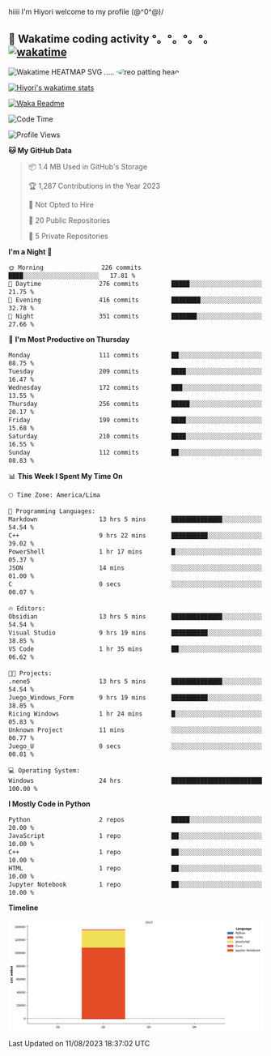 hiiii I'm Hiyori welcome to my profile \(@^0^@)/

## 🦄 Wakatime coding activity °。°。°。°。[![wakatime](https://wakatime.com/badge/user/49dba2c5-26e1-43a7-9d07-e0f8613d1227.svg)](https://wakatime.com/@49dba2c5-26e1-43a7-9d07-e0f8613d1227) 
<img src="https://wakatime.com/share/@ziajoriii7/ef87015d-57e0-4afb-bb56-1a99a24ea312.svg" width="600" alt="Wakatime HEATMAP SVG"/> ..... <img src="https://i.postimg.cc/RFM2CQFY/reo-patting.webp" alt="reo patting head" width="200" style="border-radius: 50%;">

 [![Hiyori's wakatime stats](https://github-readme-stats.vercel.app/api/wakatime?username=ziajoriii7&theme=buefy&range=last_year&is_including_today=true&layout=compact&hide=markdown)](https://github.com/anuraghazra/github-readme-stats)
 

[![Waka Readme](https://github.com/hiyorijl/hiyorijl/actions/workflows/Waka%20Readme.yml/badge.svg)](https://github.com/hiyorijl/hiyorijl/actions/workflows/Waka%20Readme.yml)

<!--START_SECTION:waka-->
![Code Time](http://img.shields.io/badge/Code%20Time-285%20hrs%2014%20mins-blue)

![Profile Views](http://img.shields.io/badge/Profile%20Views-1-blue)

**🐱 My GitHub Data** 

> 📦 1.4 MB Used in GitHub's Storage 
 > 
> 🏆 1,287 Contributions in the Year 2023
 > 
> 🚫 Not Opted to Hire
 > 
> 📜 20 Public Repositories 
 > 
> 🔑 5 Private Repositories 
 > 
**I'm a Night 🦉** 

```text
🌞 Morning                226 commits         ████░░░░░░░░░░░░░░░░░░░░░   17.81 % 
🌆 Daytime                276 commits         █████░░░░░░░░░░░░░░░░░░░░   21.75 % 
🌃 Evening                416 commits         ████████░░░░░░░░░░░░░░░░░   32.78 % 
🌙 Night                  351 commits         ███████░░░░░░░░░░░░░░░░░░   27.66 % 
```
📅 **I'm Most Productive on Thursday** 

```text
Monday                   111 commits         ██░░░░░░░░░░░░░░░░░░░░░░░   08.75 % 
Tuesday                  209 commits         ████░░░░░░░░░░░░░░░░░░░░░   16.47 % 
Wednesday                172 commits         ███░░░░░░░░░░░░░░░░░░░░░░   13.55 % 
Thursday                 256 commits         █████░░░░░░░░░░░░░░░░░░░░   20.17 % 
Friday                   199 commits         ████░░░░░░░░░░░░░░░░░░░░░   15.68 % 
Saturday                 210 commits         ████░░░░░░░░░░░░░░░░░░░░░   16.55 % 
Sunday                   112 commits         ██░░░░░░░░░░░░░░░░░░░░░░░   08.83 % 
```


📊 **This Week I Spent My Time On** 

```text
🕑︎ Time Zone: America/Lima

💬 Programming Languages: 
Markdown                 13 hrs 5 mins       ██████████████░░░░░░░░░░░   54.54 % 
C++                      9 hrs 22 mins       ██████████░░░░░░░░░░░░░░░   39.02 % 
PowerShell               1 hr 17 mins        █░░░░░░░░░░░░░░░░░░░░░░░░   05.37 % 
JSON                     14 mins             ░░░░░░░░░░░░░░░░░░░░░░░░░   01.00 % 
C                        0 secs              ░░░░░░░░░░░░░░░░░░░░░░░░░   00.07 % 

🔥 Editors: 
Obsidian                 13 hrs 5 mins       ██████████████░░░░░░░░░░░   54.54 % 
Visual Studio            9 hrs 19 mins       ██████████░░░░░░░░░░░░░░░   38.85 % 
VS Code                  1 hr 35 mins        ██░░░░░░░░░░░░░░░░░░░░░░░   06.62 % 

🐱‍💻 Projects: 
.nene5                   13 hrs 5 mins       ██████████████░░░░░░░░░░░   54.54 % 
Juego_Windows_Form       9 hrs 19 mins       ██████████░░░░░░░░░░░░░░░   38.85 % 
Ricing Windows           1 hr 24 mins        █░░░░░░░░░░░░░░░░░░░░░░░░   05.83 % 
Unknown Project          11 mins             ░░░░░░░░░░░░░░░░░░░░░░░░░   00.77 % 
Juego_U                  0 secs              ░░░░░░░░░░░░░░░░░░░░░░░░░   00.01 % 

💻 Operating System: 
Windows                  24 hrs              █████████████████████████   100.00 % 
```

**I Mostly Code in Python** 

```text
Python                   2 repos             █████░░░░░░░░░░░░░░░░░░░░   20.00 % 
JavaScript               1 repo              ██░░░░░░░░░░░░░░░░░░░░░░░   10.00 % 
C++                      1 repo              ██░░░░░░░░░░░░░░░░░░░░░░░   10.00 % 
HTML                     1 repo              ██░░░░░░░░░░░░░░░░░░░░░░░   10.00 % 
Jupyter Notebook         1 repo              ██░░░░░░░░░░░░░░░░░░░░░░░   10.00 % 
```



**Timeline**

![Lines of Code chart](https://raw.githubusercontent.com/hiyorijl/hiyorijl/main/assets/bar_graph.png)


 Last Updated on 11/08/2023 18:37:02 UTC
<!--END_SECTION:waka-->

